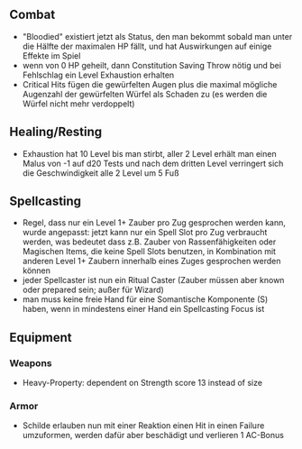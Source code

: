 
## Combat
- "Bloodied" existiert jetzt als Status, den man bekommt sobald man unter die Hälfte der maximalen HP fällt, und hat Auswirkungen auf einige Effekte im Spiel
- wenn von 0 HP geheilt, dann Constitution Saving Throw nötig und bei Fehlschlag ein Level Exhaustion erhalten
- Critical Hits fügen die gewürfelten Augen plus die maximal mögliche Augenzahl der gewürfelten Würfel als Schaden zu (es werden die Würfel nicht mehr verdoppelt)

## Healing/Resting
- Exhaustion hat 10 Level bis man stirbt, aller 2 Level erhält man einen Malus von -1 auf d20 Tests und nach dem dritten Level verringert sich die Geschwindigkeit alle 2 Level um 5 Fuß

## Spellcasting
- Regel, dass nur ein Level 1+ Zauber pro Zug gesprochen werden kann, wurde angepasst: jetzt kann nur ein Spell Slot pro Zug verbraucht werden, was bedeutet dass z.B. Zauber von Rassenfähigkeiten oder Magischen Items, die keine Spell Slots benutzen, in Kombination mit anderen Level 1+ Zaubern innerhalb eines Zuges gesprochen werden können
- jeder Spellcaster ist nun ein Ritual Caster (Zauber müssen aber known oder prepared sein; außer für Wizard)
- man muss keine freie Hand für eine Somantische Komponente (S) haben, wenn in mindestens einer Hand ein Spellcasting Focus ist

## Equipment

### Weapons
- Heavy-Property: dependent on Strength score 13 instead of size

### Armor
- Schilde erlauben nun mit einer Reaktion einen Hit in einen Failure umzuformen, werden dafür aber beschädigt und verlieren 1 AC-Bonus
